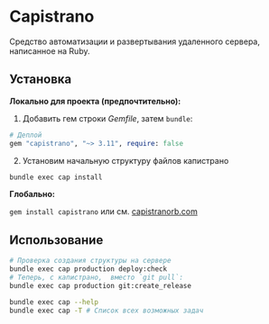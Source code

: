 # Capistrano

Средство автоматизации и развертывания удаленного сервера, написанное на Ruby.

## Установка

__Локально для проекта (предпочтительно):__

1. Добавить гем строки _Gemfile_, затем `bundle`:
```ruby
# Деплой
gem "capistrano", "~> 3.11", require: false
```
2. Установим начальную структуру файлов капистрано
```bash
bundle exec cap install
```

__Глобально:__

`gem install capistrano` или см. [capistranorb.com](https://capistranorb.com/documentation/getting-started/installation/)

## Использование

```sh
# Проверка создания структуры на сервере
bundle exec cap production deploy:check
# Теперь, с капистрано,  вместо `git pull`:
bundle exec cap production git:create_release

bundle exec cap --help
bundle exec cap -T # Список всех возможных задач
```
